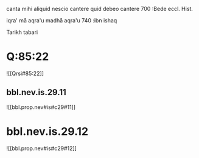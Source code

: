 canta mihi aliquid
nescio cantere
quid debeo cantere
700 :Bede eccl. Hist.

iqra'
mā aqra'u
madhā aqra'u
740 :ibn ishaq

Tarikh tabari
# Q:85:22
![[Qrsi#85:22]]
## bbl.nev.is.29.11
![[bbl.prop.nev#is#c29#11]]
# bbl.nev.is.29.12
![[bbl.prop.nev#is#c29#12]]
